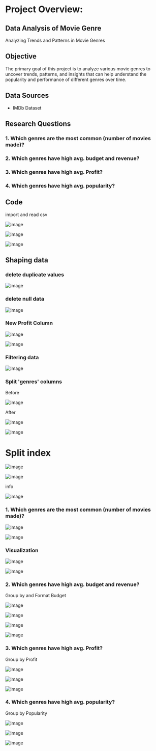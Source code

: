 
# Project Overview:
## Data Analysis of Movie Genre
Analyzing Trends and Patterns in Movie Genres

## Objective
The primary goal of this project is to analyze various movie genres to uncover trends, patterns, and insights that can help understand the popularity and performance of different genres over time.

## Data Sources
* IMDb Dataset

  
## Research Questions

### 1. Which genres are the most common (number of movies made)?
### 2. Which genres have high avg. budget and revenue?
### 3. Which genres have high avg. Profit?
### 4. Which genres have high avg. popularity?

## Code

import and read csv

![image](https://github.com/user-attachments/assets/b4104c60-cb33-4ec3-890f-77272b9416ec)


![image](https://github.com/user-attachments/assets/b7277023-53d8-4eb0-b751-470fdfb8a729)


![image](https://github.com/user-attachments/assets/996d1b9a-4d00-4cb2-9dda-550a95661f40)


## Shaping data

### delete duplicate values

![image](https://github.com/user-attachments/assets/0544b265-2360-4076-8b9f-6e5479f07b13)


### delete null data 

![image](https://github.com/user-attachments/assets/93ca411d-b245-4b67-a0dd-ad654f8dfc53)

### New Profit Column

![image](https://github.com/user-attachments/assets/7aa6ff59-dd01-4efa-9a5f-1e995e370ec5)


![image](https://github.com/user-attachments/assets/228bd78a-1e8e-4879-82d1-c82120244faf)

### Filtering data

![image](https://github.com/user-attachments/assets/5d74bfec-29ca-4512-ba3d-a33b98758a05)

### Split 'genres' columns

Before

![image](https://github.com/user-attachments/assets/e63b0c19-df47-4494-bc2d-eee8be636805)

After

![image](https://github.com/user-attachments/assets/64fa7db1-02f6-4029-b22d-2826649b27ea)

![image](https://github.com/user-attachments/assets/a2009256-cad1-4992-819a-e3af91aa0e2f)



# Split index

![image](https://github.com/user-attachments/assets/5bced5ea-ce7c-48d0-9ee1-926d46ec63a6)

![image](https://github.com/user-attachments/assets/2b442fe8-3865-4a84-8842-9f92b1dbee0e)



info

![image](https://github.com/user-attachments/assets/25b17c28-d4d1-4c54-8cb6-a0a08803a953)


### 1. Which genres are the most common (number of movies made)?


![image](https://github.com/user-attachments/assets/d9ba8d46-415d-4689-863b-4f586db4d6d7)


![image](https://github.com/user-attachments/assets/abc13838-cea2-4b45-9e26-2184783b2bfd)

### Visualization 

![image](https://github.com/user-attachments/assets/72333a70-0b2b-4838-8912-b650d6ac3780)

![image](https://github.com/user-attachments/assets/5b2be13d-d4e2-41ac-881b-aa98b320fed7)


### 2. Which genres have high avg. budget and revenue?


Group by and Format Budget 

![image](https://github.com/user-attachments/assets/0919441f-470f-4cd8-a1a5-7d541f1fccb2)


![image](https://github.com/user-attachments/assets/72dfdf04-39a2-4e91-9a5a-402713d2ac5d)

![image](https://github.com/user-attachments/assets/0992991d-2057-46c0-9429-b54fe86832be)

![image](https://github.com/user-attachments/assets/e0abb140-7e9c-445a-b06f-8029d2e75167)



### 3. Which genres have high avg. Profit?

Group by Profit

![image](https://github.com/user-attachments/assets/6cc56148-c18c-4a23-a108-322f9f25f0eb)

![image](https://github.com/user-attachments/assets/92db4600-6648-47de-bfcb-515887ac265d)

![image](https://github.com/user-attachments/assets/55f3245f-8d19-41d4-ba7b-62b31a38db53)



### 4. Which genres have high avg. popularity?

Group by Popularity

![image](https://github.com/user-attachments/assets/6e2e34f1-9304-4fb7-acc8-da625e466156)


![image](https://github.com/user-attachments/assets/9e37f31c-748c-475c-9ec4-3fb536bd7a69)

![image](https://github.com/user-attachments/assets/0defb2e0-27ee-48cb-af7f-f8fb1c51c946)


